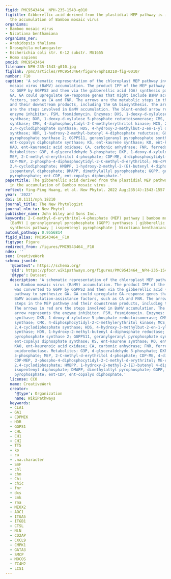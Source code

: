 ```yaml
---
figid: PMC9543464__NPH-235-1543-g010
figtitle: Gibberellic acid derived from the plastidial MEP pathway is involved in
  the accumulation of Bamboo mosaic virus
organisms:
- Bamboo mosaic virus
- Nicotiana benthamiana
organisms_ner:
- Arabidopsis thaliana
- Drosophila melanogaster
- Escherichia coli str. K-12 substr. MG1655
- Homo sapiens
pmcid: PMC9543464
filename: NPH-235-1543-g010.jpg
figlink: /pmc/articles/PMC9543464/figure/nph18210-fig-0010/
number: F10
caption: 'A schematic representation of the chloroplast MEP pathway involved in Bamboo
  mosaic virus (BaMV) accumulation. The product IPP of the MEP pathway was converted
  to GGPP by GGPPS2 and then via the gibberellic acid (GA) synthesis pathway to synthesize
  GA. GA could upregulate GA‐response genes that might include BaMV accumulation‐assistance
  factors, such as CA and FNR. The arrows are the metabolic steps in the MEP pathway
  and their downstream products, including the GA biosynthesis. The arrows in red
  are the steps involved in BaMV accumulation. The blunt‐ended arrow represents the
  enzyme inhibitor. FSM, fosmidomycin. Enzymes: DXS, 1‐deoxy‐d‐xylulose‐5‐phosphate
  synthase; DXR, 1‐deoxy‐d‐xylulose 5‐phosphate reductoisomerase; CMS, 4‐diphosphocytidyl‐2‐C‐methyl‐d‐erythritol
  synthase; CMK, 4‐diphosphocytidyl‐2‐C‐methylerythritol kinase; MCS, 2‐C‐methyl‐d‐erythritol
  2,4‐cyclodiphosphate synthase; HDS, 4‐hydroxy‐3‐methylbut‐2‐en‐1‐yl diphosphate
  synthase; HDR, 1‐hydroxy‐2‐methyl‐butenyl 4‐diphosphate reductase; GGPPS2, geranylgeranyl
  pyrophosphate synthase 2; GGPPS11, geranylgeranyl pyrophosphate synthase 11; CPS,
  ent‐copalys diphosphate synthase; KS, ent‐kaurene synthase; KO, ent‐kaurene oxidase;
  KAO, ent‐kaurenoic acid oxidase; CA, carbonic anhydrase; FNR, ferredoxin‐NADP+ oxidoreductase.
  Metabolites: G3P, d‐glyceraldehyde 3‐phosphate; DXP, 1‐deoxy‐d‐xylulose 5‐phosphate;
  MEP, 2‐C‐methyl‐d‐erythritol 4‐phosphate; CDP‐ME, 4‐diphosphocytidyl‐2‐C‐methyl‐d‐erythritol;
  CDP‐MEP, 2‐phospho‐4‐diphosphocytidyl‐2‐C‐methyl‐d‐erythritol; ME‐cPP, 2‐C‐methyl‐d‐erythritol
  2,4‐cyclodiphosphate; HMBPP, 1‐hydroxy‐2‐methyl‐2‐(E)‐butenyl 4‐diphosphate. IPP,
  isopentenyl diphosphate; DMAPP, dimethylallyl pyrophosphate; GGPP, geranylgeranyl
  pyrophosphate; ent‐CDP, ent‐copalys diphosphate.'
papertitle: The gibberellic acid derived from the plastidial MEP pathway is involved
  in the accumulation of Bamboo mosaic virus .
reftext: Ying‐Ping Huang, et al. New Phytol. 2022 Aug;235(4):1543-1557.
year: '2022'
doi: 10.1111/nph.18210
journal_title: The New Phytologist
journal_nlm_ta: New Phytol
publisher_name: John Wiley and Sons Inc.
keywords: 2‐C‐methyl‐d‐erythritol‐4‐phosphate (MEP) pathway | bamboo mosaic virus
  (BaMV) | geranylgeranyl pyrophosphate (GGPP) synthases | gibberellic acid (GA3)
  synthesis pathway | isopentenyl pyrophosphate | Nicotiana benthamiana
automl_pathway: 0.9556814
figid_alias: PMC9543464__F10
figtype: Figure
redirect_from: /figures/PMC9543464__F10
ndex: ''
seo: CreativeWork
schema-jsonld:
  '@context': https://schema.org/
  '@id': https://pfocr.wikipathways.org/figures/PMC9543464__NPH-235-1543-g010.html
  '@type': Dataset
  description: 'A schematic representation of the chloroplast MEP pathway involved
    in Bamboo mosaic virus (BaMV) accumulation. The product IPP of the MEP pathway
    was converted to GGPP by GGPPS2 and then via the gibberellic acid (GA) synthesis
    pathway to synthesize GA. GA could upregulate GA‐response genes that might include
    BaMV accumulation‐assistance factors, such as CA and FNR. The arrows are the metabolic
    steps in the MEP pathway and their downstream products, including the GA biosynthesis.
    The arrows in red are the steps involved in BaMV accumulation. The blunt‐ended
    arrow represents the enzyme inhibitor. FSM, fosmidomycin. Enzymes: DXS, 1‐deoxy‐d‐xylulose‐5‐phosphate
    synthase; DXR, 1‐deoxy‐d‐xylulose 5‐phosphate reductoisomerase; CMS, 4‐diphosphocytidyl‐2‐C‐methyl‐d‐erythritol
    synthase; CMK, 4‐diphosphocytidyl‐2‐C‐methylerythritol kinase; MCS, 2‐C‐methyl‐d‐erythritol
    2,4‐cyclodiphosphate synthase; HDS, 4‐hydroxy‐3‐methylbut‐2‐en‐1‐yl diphosphate
    synthase; HDR, 1‐hydroxy‐2‐methyl‐butenyl 4‐diphosphate reductase; GGPPS2, geranylgeranyl
    pyrophosphate synthase 2; GGPPS11, geranylgeranyl pyrophosphate synthase 11; CPS,
    ent‐copalys diphosphate synthase; KS, ent‐kaurene synthase; KO, ent‐kaurene oxidase;
    KAO, ent‐kaurenoic acid oxidase; CA, carbonic anhydrase; FNR, ferredoxin‐NADP+
    oxidoreductase. Metabolites: G3P, d‐glyceraldehyde 3‐phosphate; DXP, 1‐deoxy‐d‐xylulose
    5‐phosphate; MEP, 2‐C‐methyl‐d‐erythritol 4‐phosphate; CDP‐ME, 4‐diphosphocytidyl‐2‐C‐methyl‐d‐erythritol;
    CDP‐MEP, 2‐phospho‐4‐diphosphocytidyl‐2‐C‐methyl‐d‐erythritol; ME‐cPP, 2‐C‐methyl‐d‐erythritol
    2,4‐cyclodiphosphate; HMBPP, 1‐hydroxy‐2‐methyl‐2‐(E)‐butenyl 4‐diphosphate. IPP,
    isopentenyl diphosphate; DMAPP, dimethylallyl pyrophosphate; GGPP, geranylgeranyl
    pyrophosphate; ent‐CDP, ent‐copalys diphosphate.'
  license: CC0
  name: CreativeWork
  creator:
    '@type': Organization
    name: WikiPathways
  keywords:
  - CLA1
  - GA1
  - CDPMEK
  - HDR
  - GGPS1
  - CHL
  - CH1
  - CHI
  - TT5
  - ko
  - ca
  - .na.character
  - SmF
  - chl
  - chn
  - Chi
  - chic
  - fnr
  - dxs
  - cmk
  - rna
  - MEOX2
  - AOC1
  - ITGA5
  - ITGB1
  - CTSL
  - NLN
  - CD2AP
  - CXCL9
  - CMPK1
  - GATA3
  - SMCP
  - MOCOS
  - ZC4H2
  - LCS1
---
```

